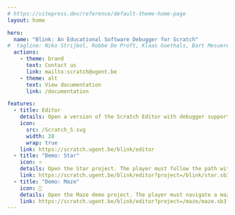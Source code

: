 ```yaml
---
# https://vitepress.dev/reference/default-theme-home-page
layout: home

hero:
  name: "Blink: An Educational Software Debugger for Scratch"
#  tagline: Niko Strijbol, Robbe De Proft, Klaas Goethals, Bart Mesuere, Peter Dawyndt, Christophe Scholliers
  actions:
    - theme: brand
      text: Contact us
      link: mailto:scratch@ugent.be
    - theme: alt
      text: View documentation
      link: /documentation

features:
  - title: Editor
    details: Open a version of the Scratch Editor with debugger support.
    icon:
      src: /Scratch_S.svg
      width: 28
      wrap: true
    link: https://scratch.ugent.be/blink/editor
  - title: "Demo: Star"
    icon: ⭐
    details: Open the Star project. The player must follow the path without touching the water. Find the bug.
    link: https://scratch.ugent.be/blink/editor?project=/blink/star.sb3
  - title: "Demo: Maze"
    icon: 🧭
    details: Open the Maze demo project. The player must navigate a maze. Find the bug.
    link: https://scratch.ugent.be/blink/editor?project=/maze/maze.sb3
---
```

